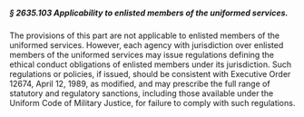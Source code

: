 ##### § 2635.103 Applicability to enlisted members of the uniformed services. #####

The provisions of this part are not applicable to enlisted members of the uniformed services. However, each agency with jurisdiction over enlisted members of the uniformed services may issue regulations defining the ethical conduct obligations of enlisted members under its jurisdiction. Such regulations or policies, if issued, should be consistent with Executive Order 12674, April 12, 1989, as modified, and may prescribe the full range of statutory and regulatory sanctions, including those available under the Uniform Code of Military Justice, for failure to comply with such regulations.